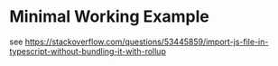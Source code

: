 # Minimal Working Example

see https://stackoverflow.com/questions/53445859/import-js-file-in-typescript-without-bundling-it-with-rollup
